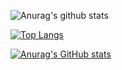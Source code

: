 ![Anurag's github stats](https://github-readme-stats.vercel.app/api?username=Valentin460)

[![Top Langs](https://github-readme-stats.vercel.app/api/top-langs/?username=Valentin460)](https://github.com/Valentin460/github-readme-stats)

[![Anurag's GitHub stats](https://github-readme-stats.vercel.app/api?Valentin460=anuraghazra)](https://github.com/anuraghazra/github-readme-stats)
